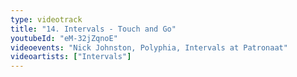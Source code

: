 ```yaml
---
type: videotrack
title: "14. Intervals - Touch and Go"
youtubeId: "eM-32jZqnoE"
videoevents: "Nick Johnston, Polyphia, Intervals at Patronaat"
videoartists: ["Intervals"]
---
```

